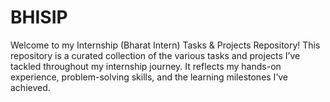 # BHISIP
Welcome to my Internship (Bharat Intern) Tasks &amp; Projects Repository! This repository is a curated collection of the various tasks and projects I’ve tackled throughout my internship journey. It reflects my hands-on experience, problem-solving skills, and the learning milestones I’ve achieved.
